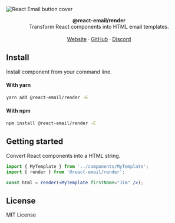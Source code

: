 ![React Email button cover](https://react.email/static/images/readme/covers/render.png)

<div align="center"><strong>@react-email/render</strong></div>
<div align="center">Transform React components into HTML email templates.</div>
<br />
<div align="center">
<a href="https://react.email">Website</a> 
<span> · </span>
<a href="https://github.com/zenorocha/react-email">GitHub</a> 
<span> · </span>
<a href="https://react.email/discord">Discord</a>
</div>

## Install

Install component from your command line.

#### With yarn

```sh
yarn add @react-email/render -E
```

#### With npm

```sh
npm install @react-email/render -E
```

## Getting started

Convert React components into a HTML string.

```jsx
import { MyTemplate } from '../components/MyTemplate';
import { render } from '@react-email/render';

const html = render(<MyTemplate firstName="Jim" />);
```

## License

MIT License
